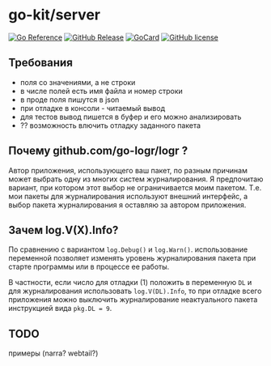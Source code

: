 # go-kit/server

[![Go Reference][ref1]][ref2]
 [![GitHub Release][gr1]][gr2]
 [![GoCard][gc1]][gc2]
 [![GitHub license][gl1]][gl2]

[ref1]: https://pkg.go.dev/badge/github.com/LeKovr/go-kit/server.svg
[ref2]: https://pkg.go.dev/github.com/LeKovr/go-kit/server
[gc1]: https://goreportcard.com/badge/github.com/LeKovr/go-kit/server
[gc2]: https://goreportcard.com/report/github.com/LeKovr/go-kit/server
[gr1]: https://img.shields.io/github/release/LeKovr/go-kit/server.svg
[gr2]: https://github.com/LeKovr/go-kit/server/releases
[gl1]: https://img.shields.io/github/license/LeKovr/go-kit.svg
[gl2]: https://github.com/LeKovr/go-kit/blob/master/LICENSE

## Требования

* поля со значениями, а не строки
* в числе полей есть имя файла и номер строки
* в проде поля пишутся в json
* при отладке в консоли - читаемый вывод
* для тестов вывод пишется в буфер и его можно анализировать
* ?? возможность влючить отладку заданного пакета


## Почему github.com/go-logr/logr ?

Автор приложения, использующего ваш пакет, по разным причинам может выбрать одну из многих систем журналирования.
Я предпочитаю вариант, при котором этот выбор не ограничивается моим пакетом.
Т.е. мои пакеты для журналирования используют внешний интерфейс, а выбор пакета журналирования я оставляю за автором приложения.

## Зачем log.V(X).Info?

По сравнению с вариантом `log.Debug()` и `log.Warn()`. использование переменной позволяет изменять уровень журналирования пакета
при старте программы или в процессе ее работы.

В частности, если число для отладки (1) положить в переменную `DL` и для журналирования использовать `log.V(DL).Info`,
то при отладке всего приложения можно выключить журналирование неактуального пакета инструкцией вида `pkg.DL = 9`.

## TODO

примеры (narra? webtail?)
